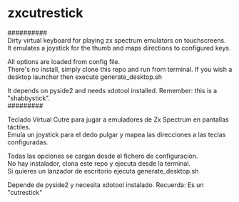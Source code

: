 # zxcutrestick   
##########   
Dirty virtual keyboard for playing zx spectrum emulators on touchscreens.   
It emulates a joystick for the thumb and maps directions to configured keys.   

All options are loaded from config file.   
There's no install, simply clone this repo and run from terminal.
If you wish a desktop launcher then execute generate_desktop.sh

It depends on pyside2 and needs xdotool installed. Remember: this is a "shabbystick".   
#########   
   
Teclado Virtual Cutre para jugar a emuladores de Zx Spectrum en pantallas táctiles.   
Emula un joystick para el dedo pulgar y mapea las direcciones a las teclas configuradas.   
   
Todas las opciones se cargan desde el fichero de configuración.   
No hay instalador, clona este repo y ejecuta desde la terminal.   
Si quieres un lanzador de escritorio ejecuta generate_desktop.sh

Depende de pyside2 y necesita xdotool instalado. Recuerda: Es un "cutrestick"   
